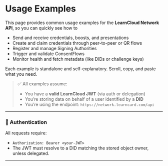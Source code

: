 # Usage Examples

This page provides common usage examples for the **LearnCloud Network API**, so you can quickly see how to&#x20;

* Send and receive credentials, boosts, and presentations
* Create and claim credentials through peer-to-peer or QR flows
* Register and manage Signing Authorities
* Trigger and validate ConsentFlows
* Monitor health and fetch metadata (like DIDs or challenge keys)

Each example is standalone and self-explanatory. Scroll, copy, and paste what you need.

> ✅ All examples assume:
>
> * You have a **valid LearnCloud JWT** (via auth or delegation)
> * You’re storing data on behalf of a user identified by a **DID**
> * You’re using the endpoint: `https://network.learncard.com/api`

***

### 🔐 Authentication

All requests require:

* `Authorization: Bearer <your-JWT>`
* The JWT must resolve to a DID matching the stored object owner, unless delegated.

***

##
